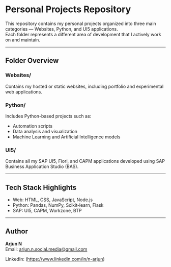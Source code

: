 # Personal Projects Repository

This repository contains my personal projects organized into three main categories — Websites, Python, and UI5 applications.  
Each folder represents a different area of development that I actively work on and maintain.

---

## Folder Overview

### Websites/
Contains my hosted or static websites, including portfolio and experimental web applications.

### Python/
Includes Python-based projects such as:
- Automation scripts
- Data analysis and visualization
- Machine Learning and Artificial Intelligence models

### UI5/
Contains all my SAP UI5, Fiori, and CAPM applications developed using SAP Business Application Studio (BAS).

---

## Tech Stack Highlights
- Web: HTML, CSS, JavaScript, Node.js  
- Python: Pandas, NumPy, Scikit-learn, Flask  
- SAP: UI5, CAPM, Workzone, BTP

---

## Author
**Arjun N**  
Email: arjun.n.social.media@gmail.com

LinkedIn: (https://www.linkedin.com/in/n-arjun)
